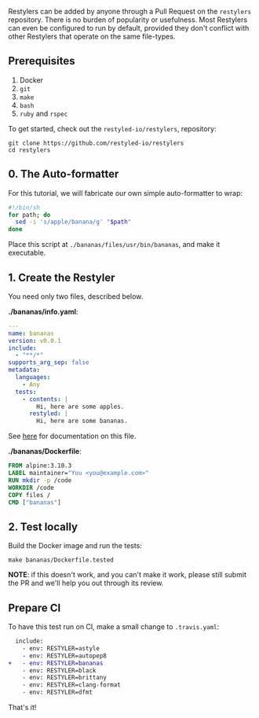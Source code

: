 Restylers can be added by anyone through a Pull Request on the `restylers`
repository. There is no burden of popularity or usefulness. Most Restylers can
even be configured to run by default, provided they don't conflict with other
Restylers that operate on the same file-types.

## Prerequisites

1. Docker
1. `git`
1. `make`
1. `bash`
1. `ruby` and `rspec`

To get started, check out the `restyled-io/restylers`, repository:

```console
git clone https://github.com/restyled-io/restylers
cd restylers
```

## 0. The Auto-formatter

For this tutorial, we will fabricate our own simple auto-formatter to wrap:

```sh
#!/bin/sh
for path; do
  sed -i 's/apple/banana/g' "$path"
done
```

Place this script at `./bananas/files/usr/bin/bananas`, and make it executable.

## 1. Create the Restyler

You need only two files, described below.

**./bananas/info.yaml**:

```yaml
---
name: bananas
version: v0.0.1
include:
  - "**/*"
supports_arg_sep: false
metadata:
  languages:
    - Any
  tests:
    - contents: |
        Hi, here are some apples.
      restyled: |
        Hi, here are some bananas.
```

See [here](https://github.com/restyled-io/restyled.io/wiki/Restyler-Info-Yaml) for documentation on this file.

**./bananas/Dockerfile**:

```dockerfile
FROM alpine:3.10.3
LABEL maintainer="You <you@example.com>"
RUN mkdir -p /code
WORKDIR /code
COPY files /
CMD ["bananas"]
```

## 2. Test locally

Build the Docker image and run the tests:

```console
make bananas/Dockerfile.tested
```

**NOTE**: if this doesn't work, and you can't make it work, please still submit
the PR and we'll help you out through its review.

## Prepare CI

To have this test run on CI, make a small change to `.travis.yaml`:

```diff
  include:
    - env: RESTYLER=astyle
    - env: RESTYLER=autopep8
+   - env: RESTYLER=bananas
    - env: RESTYLER=black
    - env: RESTYLER=brittany
    - env: RESTYLER=clang-format
    - env: RESTYLER=dfmt
```

That's it!
